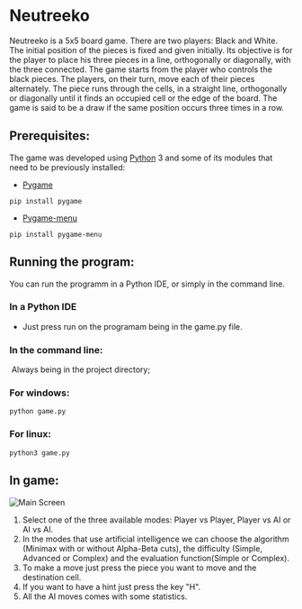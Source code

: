 # Neutreeko

Neutreeko is a 5x5 board game. There are two players: Black and White. The initial position of the pieces is fixed and given initially. Its objective is for the player to place his three pieces in a line, orthogonally or diagonally, with the three connected. The game starts from the player who controls the black pieces. The players, on their turn, move each of their pieces alternately. The piece runs through the cells, in a straight line, orthogonally or diagonally until it finds an occupied cell or the edge of the board. The game is said to be a draw if the same position occurs three times in a row.

## Prerequisites:

The game was developed using [Python](https://www.python.org) 3 and some of its modules that need to be previously installed: 

- [Pygame](https://www.pygame.org/) 

```shell
pip install pygame

```
- [Pygame-menu](https://pygame-menu.readthedocs.io/en/4.0.1/#)

```shell
pip install pygame-menu

```

## Running the program:

You can run the programm in a Python IDE, or simply in the command line.

### In a Python IDE

- Just press run on the programam being in the game.py file.

### In the command line:

​	Always being in the project directory;

### For windows:

```shell
python game.py
```
### For linux:

```shell
python3 game.py
```

## In game:

![Main Screen](https://imgur.com/a/6kIslXj)

1. Select one of the three available modes: Player vs Player, Player vs AI or AI vs AI.
2. In the modes that use artificial intelligence we can choose the algorithm (Minimax with or without Alpha-Beta cuts), the difficulty (Simple, Advanced or Complex) and the evaluation function(Simple or Complex).
3. To make a move just press the piece you want to move and the destination cell.
4. If you want to have a hint just press the key "H".
5. All the AI moves comes with some statistics.